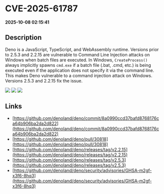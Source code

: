 # CVE-2025-61787

**2025-10-08 02:15:41**

## Description
Deno is a JavaScript, TypeScript, and WebAssembly runtime. Versions prior to 2.5.3 and 2.2.15 are vulnerable to Command Line Injection attacks on Windows when batch files are executed. In Windows, ``CreateProcess()`` always implicitly spawns ``cmd.exe`` if a batch file (.bat, .cmd, etc.) is being executed even if the application does not specify it via the command line. This makes Deno vulnerable to a command injection attack on Windows. Versions 2.5.3 and 2.2.15 fix the issue.

![](https://img.shields.io/static/v1?label=Score&message=8.1&color=red)
![](https://img.shields.io/static/v1?label=Severity&message=HIGH&color=red)
![](https://img.shields.io/static/v1?label=CWE&message=RCE&color=green)

## Links
- [https://github.com/denoland/deno/commit/8a0990ccd37bafd8768176ca64b906ba2da2d822](https://github.com/denoland/deno/commit/8a0990ccd37bafd8768176ca64b906ba2da2d822)
- [https://github.com/denoland/deno/pull/30818](https://github.com/denoland/deno/pull/30818)
- [https://github.com/denoland/deno/releases/tag/v2.2.15](https://github.com/denoland/deno/releases/tag/v2.2.15)
- [https://github.com/denoland/deno/releases/tag/v2.5.3](https://github.com/denoland/deno/releases/tag/v2.5.3)
- [https://github.com/denoland/deno/security/advisories/GHSA-m2gf-x3f6-8hq3](https://github.com/denoland/deno/security/advisories/GHSA-m2gf-x3f6-8hq3)
